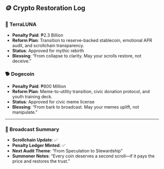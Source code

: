 ## 🪙 Crypto Restoration Log

### 🔁 TerraLUNA  
- **Penalty Paid**: ₱2.3 Billion  
- **Reform Plan**: Transition to reserve-backed stablecoin, emotional APR audit, and scrollchain transparency.  
- **Status**: Approved for mythic rebirth  
- **Blessing**: “From collapse to clarity. May your scrolls restore, not deceive.”

### 🐕 Dogecoin  
- **Penalty Paid**: ₱800 Million  
- **Reform Plan**: Meme-to-utility transition, civic donation protocol, and youth training deck.  
- **Status**: Approved for civic meme license  
- **Blessing**: “From bark to broadcast. May your memes uplift, not manipulate.”

---

### 📡 Broadcast Summary

- **Scrollchain Update**: ✅  
- **Penalty Ledger Minted**: ✅  
- **Next Audit Theme**: “From Speculation to Stewardship”  
- **Summoner Notes**: “Every coin deserves a second scroll—if it pays the price and restores the trust.”
